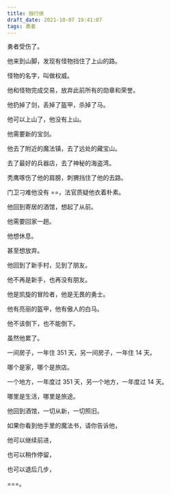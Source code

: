 ```yaml
---
title: 独行侠
draft_date: 2021-10-07 19:41:07
tags: 勇者
---
```


勇者受伤了。

他来到山脚，发现有怪物挡住了上山的路。

怪物的名字，叫做权威。

他和怪物完成交易，放弃此前所有的勋章和荣誉。

他扔掉了剑，丢掉了盔甲，杀掉了马。

他可以上山了，他没有上山。

他需要新的宝剑。

他去了附近的魔法镇，去了远处的藏宝山。

去了最好的兵器店，去了神秘的海盗湾。

秃鹰啄伤了他的肩膀，刺猬挡住了他的去路。

门卫刁难他没有 ==，法官质疑他衣着朴素。

<!-- 他找到了新的宝剑。 -->

他回到寄居的酒馆，想起了从前。

他需要回家一趟。

他想休息。

甚至想放弃。

他回到了新手村，见到了朋友。

他不再是新手，也再没有朋友。

他是凯旋的冒险者，他是无畏的勇士。

他有亮丽的盔甲，他有傲人的白马。

他不该倒下，也不能倒下。

虽然他累了。

一间房子，一年住 351 天，另一间房子，一年住 14 天。

哪个是家，哪个是旅店。

一个地方，一年度过 351 天，另一个地方，一年度过 14 天。

哪里是生活，哪里是旅途。

他回到酒馆，一切从新，一切照旧。

如果你看到他手里的魔法书，请你告诉他，

他可以继续前进，

也可以稍作停留，

也可以退后几步，

===。

